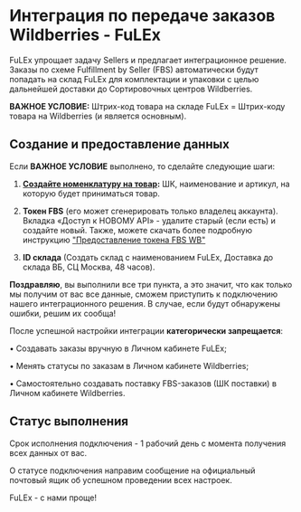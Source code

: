 #  Интеграция по передаче заказов Wildberries - FuLEx

FuLEx упрощает задачу Sellers и предлагает интеграционное
решение. Заказы по схеме Fulfillment by Seller (FBS) автоматически будут попадать на склад FuLEx для комплектации и упаковки с целью дальнейшей доставки до
Сортировочных центров Wildberries. 

**ВАЖНОЕ УСЛОВИЕ:**
Штрих-код товара на складе FuLEx = Штрих-коду товара на Wildberries (и является основным).

## Создание и предоставление данных 

Если **ВАЖНОЕ УСЛОВИЕ** выполнено, то сделайте следующие шаги:

1. **[Создайте номенклатуру на товар](nomenclature.md):** ШК, наименование и
артикул, на которую будет приниматься товар. 
2. **Токен FBS** (его может сгенерировать только
владелец аккаунта). Вкладка «Доступ к НОВОМУ API» - удалите старый (если есть) и создайте новый. Также, можете скачать более подробную инструкцию ["Предоставление токена FBS WB"](https://drive.google.com/uc?export=download&id=1l43tBO-XLulRJiG1UdoOIeY8Xn7SQm3v)

3. **ID склада** (Создать склад с наименованием
FuLEx, Доставка до склада ВБ, СЦ Москва, 48 часов).

**Поздравляю**, вы выполнили все три пункта, а это значит, что как только мы получим от вас все данные, сможем приступить к подключению нашего интеграционного решения. 
В случае, если будут обнаружены ошибки, решим их сообща!

После успешной настройки интеграции **категорически запрещается**:

• Создавать заказы вручную в Личном кабинете FuLEx;

• Менять статусы по заказам в Личном кабинете Wildberries;

• Самостоятельно создавать поставку FBS-заказов (ШК поставки) в Личном кабинете Wildberries.

## Статус выполнения

Срок исполнения подключения - 1 рабочий день с момента получения всех данных от вас. 

О статусе подключения направим сообщение на официальный почтовый ящик об успешном проведении всех настроек.  

FuLEx - с нами проще!